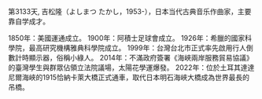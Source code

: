 第3133天, 吉松隆（よしまつ たかし，1953-），日本当代古典音乐作曲家，主要靠自学成才。
 
1850年：美國運通成立。
1900年：阿積士足球會成立。
1926年：希臘的國家科學院，最高研究機構雅典科學院成立。
1999年：台灣台北市正式率先啟用行人倒數計時顯示器，俗稱小綠人。
2014年：不滿政府簽署《海峽兩岸服務貿易協議》的臺灣學生與群眾佔領立法院議場，太陽花學運爆發。
2022年：位於土耳其達達尼爾海峽的1915恰納卡萊大橋正式通車，取代日本明石海峽大橋成為世界最長的吊橋。
